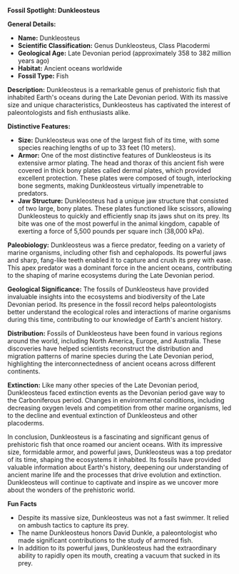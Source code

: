 **Fossil Spotlight: Dunkleosteus**

**General Details:**
- **Name:** Dunkleosteus
- **Scientific Classification:** Genus Dunkleosteus, Class Placodermi
- **Geological Age:** Late Devonian period (approximately 358 to 382 million years ago)
- **Habitat:** Ancient oceans worldwide
- **Fossil Type:** Fish

**Description:**
Dunkleosteus is a remarkable genus of prehistoric fish that inhabited Earth's oceans during the Late Devonian period. With its massive size and unique characteristics, Dunkleosteus has captivated the interest of paleontologists and fish enthusiasts alike.

**Distinctive Features:**
- **Size:** Dunkleosteus was one of the largest fish of its time, with some species reaching lengths of up to 33 feet (10 meters).
- **Armor:** One of the most distinctive features of Dunkleosteus is its extensive armor plating. The head and thorax of this ancient fish were covered in thick bony plates called dermal plates, which provided excellent protection. These plates were composed of tough, interlocking bone segments, making Dunkleosteus virtually impenetrable to predators.
- **Jaw Structure:** Dunkleosteus had a unique jaw structure that consisted of two large, bony plates. These plates functioned like scissors, allowing Dunkleosteus to quickly and efficiently snap its jaws shut on its prey. Its bite was one of the most powerful in the animal kingdom, capable of exerting a force of 5,500 pounds per square inch (38,000 kPa).

**Paleobiology:**
Dunkleosteus was a fierce predator, feeding on a variety of marine organisms, including other fish and cephalopods. Its powerful jaws and sharp, fang-like teeth enabled it to capture and crush its prey with ease. This apex predator was a dominant force in the ancient oceans, contributing to the shaping of marine ecosystems during the Late Devonian period.

**Geological Significance:**
The fossils of Dunkleosteus have provided invaluable insights into the ecosystems and biodiversity of the Late Devonian period. Its presence in the fossil record helps paleontologists better understand the ecological roles and interactions of marine organisms during this time, contributing to our knowledge of Earth's ancient history.

**Distribution:**
Fossils of Dunkleosteus have been found in various regions around the world, including North America, Europe, and Australia. These discoveries have helped scientists reconstruct the distribution and migration patterns of marine species during the Late Devonian period, highlighting the interconnectedness of ancient oceans across different continents.

**Extinction:**
Like many other species of the Late Devonian period, Dunkleosteus faced extinction events as the Devonian period gave way to the Carboniferous period. Changes in environmental conditions, including decreasing oxygen levels and competition from other marine organisms, led to the decline and eventual extinction of Dunkleosteus and other placoderms.

In conclusion, Dunkleosteus is a fascinating and significant genus of prehistoric fish that once roamed our ancient oceans. With its impressive size, formidable armor, and powerful jaws, Dunkleosteus was a top predator of its time, shaping the ecosystems it inhabited. Its fossils have provided valuable information about Earth's history, deepening our understanding of ancient marine life and the processes that drive evolution and extinction. Dunkleosteus will continue to captivate and inspire as we uncover more about the wonders of the prehistoric world.

**Fun Facts**
- Despite its massive size, Dunkleosteus was not a fast swimmer. It relied on ambush tactics to capture its prey.
- The name Dunkleosteus honors David Dunkle, a paleontologist who made significant contributions to the study of armored fish.
- In addition to its powerful jaws, Dunkleosteus had the extraordinary ability to rapidly open its mouth, creating a vacuum that sucked in its prey.